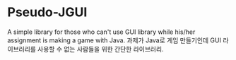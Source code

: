 # Pseudo-JGUI
A simple library for those who can't use GUI library while his/her assignment is making a game with Java.
과제가 Java로 게임 만들기인데 GUI 라이브러리를 사용할 수 없는 사람들을 위한 간단한 라이브러리.
